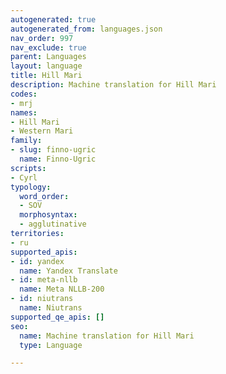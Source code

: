 ```yaml
---
autogenerated: true
autogenerated_from: languages.json
nav_order: 997
nav_exclude: true
parent: Languages
layout: language
title: Hill Mari
description: Machine translation for Hill Mari
codes:
- mrj
names:
- Hill Mari
- Western Mari
family:
- slug: finno-ugric
  name: Finno-Ugric
scripts:
- Cyrl
typology:
  word_order:
  - SOV
  morphosyntax:
  - agglutinative
territories:
- ru
supported_apis:
- id: yandex
  name: Yandex Translate
- id: meta-nllb
  name: Meta NLLB-200
- id: niutrans
  name: Niutrans
supported_qe_apis: []
seo:
  name: Machine translation for Hill Mari
  type: Language

---
```


